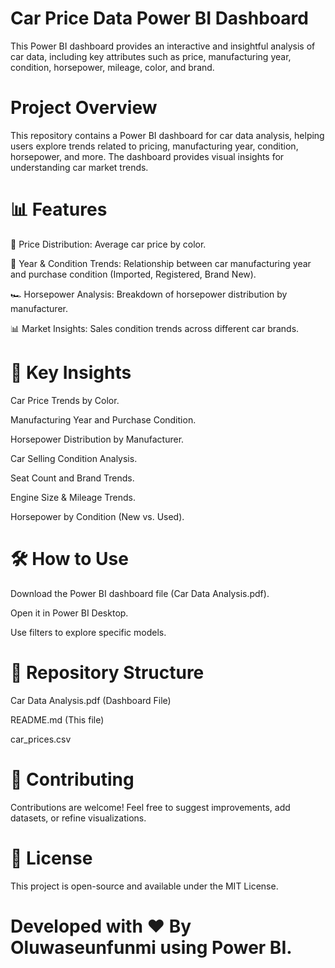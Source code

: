# Car Price Data Power BI Dashboard
This Power BI dashboard provides an interactive and insightful analysis of car data, including key attributes such as price, manufacturing year, condition, horsepower, mileage, color, and brand.

# Project Overview
This repository contains a Power BI dashboard for car data analysis, helping users explore trends related to pricing, manufacturing year, condition, horsepower, and more. The dashboard provides visual insights for understanding car market trends.

# 📊 Features
🚗 Price Distribution: Average car price by color.

📅 Year & Condition Trends: Relationship between car manufacturing year and purchase condition (Imported, Registered, Brand New).

🏎️ Horsepower Analysis: Breakdown of horsepower distribution by manufacturer.

📊 Market Insights: Sales condition trends across different car brands.

# 📌 Key Insights
Car Price Trends by Color.

Manufacturing Year and Purchase Condition.

Horsepower Distribution by Manufacturer.

Car Selling Condition Analysis.

Seat Count and Brand Trends.

Engine Size & Mileage Trends.

Horsepower by Condition (New vs. Used).

# 🛠️ How to Use

Download the Power BI dashboard file (Car Data Analysis.pdf).

Open it in Power BI Desktop.

Use filters to explore specific models.

# 📂 Repository Structure
Car Data Analysis.pdf (Dashboard File)

README.md (This file)

car_prices.csv


# 🤝 Contributing
Contributions are welcome! Feel free to suggest improvements, add datasets, or refine visualizations.

# 📜 License
This project is open-source and available under the MIT License.

# Developed with ❤️ By Oluwaseunfunmi using Power BI.
